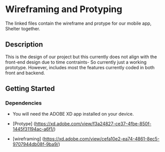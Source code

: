 # Wireframing and Protyping

The linked files contain the wireframe and protype for our mobile app, Shelter together.

## Description

This is the design of our project but this currently does not align with the front-end design due to time contraints- So currently just a working prototype. However, includes most the features currently coded in both front and backend.

## Getting Started

### Dependencies

- You will need the ADOBE XD app installed on your device.

- [Protype] (https://xd.adobe.com/view/f3a24827-ce37-4fbe-850f-1445f31194ac-a6f1/)
- [wireframing] (https://xd.adobe.com/view/cefa10e2-ea74-4861-8ec5-9707944db08f-9ba9/)
